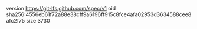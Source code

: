 version https://git-lfs.github.com/spec/v1
oid sha256:4556eb61f72a88e38cff9a6196ff915c8fce4afa02953d3634588cee8afc2f75
size 3730

